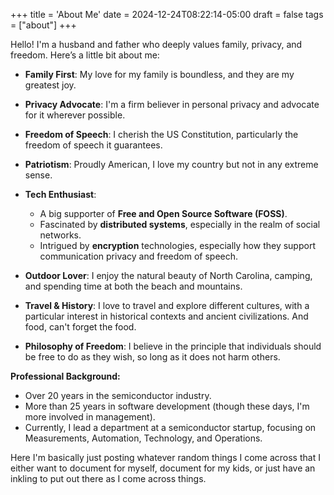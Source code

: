 +++
title = 'About Me'
date = 2024-12-24T08:22:14-05:00
draft = false
tags = ["about"]
+++

Hello! I'm a husband and father who deeply values family, privacy, and freedom. Here’s a little bit about me:

- **Family First**: My love for my family is boundless, and they are my greatest joy.
  
- **Privacy Advocate**: I'm a firm believer in personal privacy and advocate for it wherever possible.

- **Freedom of Speech**: I cherish the US Constitution, particularly the freedom of speech it guarantees.

- **Patriotism**: Proudly American, I love my country but not in any extreme sense.

- **Tech Enthusiast**: 
  - A big supporter of **Free and Open Source Software (FOSS)**.
  - Fascinated by **distributed systems**, especially in the realm of social networks.
  - Intrigued by **encryption** technologies, especially how they support communication privacy and freedom of speech.

- **Outdoor Lover**: I enjoy the natural beauty of North Carolina, camping, and spending time at both the beach and mountains.

- **Travel & History**: I love to travel and explore different cultures, with a particular interest in historical contexts and ancient civilizations. And food, can't forget the food.

- **Philosophy of Freedom**: I believe in the principle that individuals should be free to do as they wish, so long as it does not harm others.

**Professional Background:**
- Over 20 years in the semiconductor industry.
- More than 25 years in software development (though these days, I'm more involved in management).
- Currently, I lead a department at a semiconductor startup, focusing on Measurements, Automation, Technology, and Operations.

Here I'm basically just posting whatever random things I come across that I either want to document for myself, document for my kids, or just have an inkling to put out there as I come across things.  
